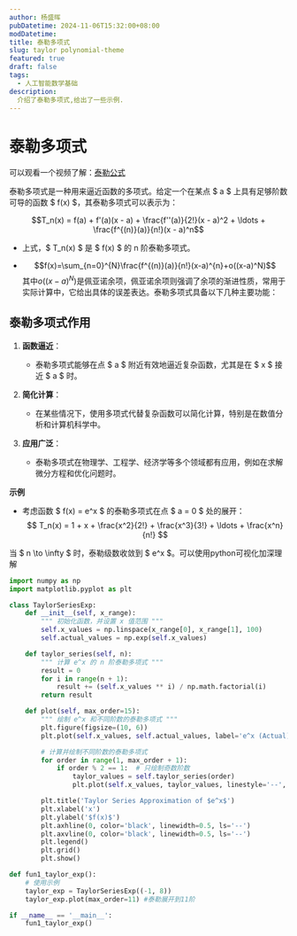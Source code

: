 ```yaml
---
author: 杨盛晖
pubDatetime: 2024-11-06T15:32:00+08:00
modDatetime: 
title: 泰勒多项式
slug: taylor polynomial-theme
featured: true
draft: false
tags:
  - 人工智能数学基础
description:
  介绍了泰勒多项式,给出了一些示例.
---
```

# 泰勒多项式

可以观看一个视频了解：[泰勒公式](https://www.bilibili.com/video/BV1pkxDeqEya/?spm_id_from=333.999.0.0&vd_source=dfdc11f1f47a765503ad9d7cbf293f64)

泰勒多项式是一种用来逼近函数的多项式。给定一个在某点 $ a $ 上具有足够阶数可导的函数 $ f(x) $，其泰勒多项式可以表示为：
  
$$T_n(x) = f(a) + f'(a)(x - a) + \frac{f''(a)}{2!}(x - a)^2 + \ldots + \frac{f^{(n)}(a)}{n!}(x - a)^n$$

- 上式，$ T_n(x) $ 是 $ f(x) $ 的 n 阶泰勒多项式。

- $$f(x)=\sum_{n=0}^{N}\frac{f^{(n)}(a)}{n!}(x-a)^{n}+o((x-a)^N)$$
其中$o((x-a)^N)$是佩亚诺余项，佩亚诺余项则强调了余项的渐进性质，常用于实际计算中，它给出具体的误差表达。泰勒多项式具备以下几种主要功能：

## 泰勒多项式作用

1. **函数逼近**：
   - 泰勒多项式能够在点 $ a $ 附近有效地逼近复杂函数，尤其是在 $ x $ 接近 $ a $ 时。

2. **简化计算**：
   - 在某些情况下，使用多项式代替复杂函数可以简化计算，特别是在数值分析和计算机科学中。

3. **应用广泛**：
   - 泰勒多项式在物理学、工程学、经济学等多个领域都有应用，例如在求解微分方程和优化问题时。

**示例**
- 考虑函数 $ f(x) = e^x $ 的泰勒多项式在点 $ a = 0 $ 处的展开：
    $$
    T_n(x) = 1 + x + \frac{x^2}{2!} + \frac{x^3}{3!} + \ldots + \frac{x^n}{n!}
    $$

当 $ n \to \infty $ 时，泰勒级数收敛到 $ e^x $。可以使用python可视化加深理解

```python
import numpy as np
import matplotlib.pyplot as plt

class TaylorSeriesExp:
    def __init__(self, x_range):
        """ 初始化函数，并设置 x 值范围 """
        self.x_values = np.linspace(x_range[0], x_range[1], 100)
        self.actual_values = np.exp(self.x_values)

    def taylor_series(self, n):
        """ 计算 e^x 的 n 阶泰勒多项式 """
        result = 0
        for i in range(n + 1):
            result += (self.x_values ** i) / np.math.factorial(i)
        return result

    def plot(self, max_order=15):
        """ 绘制 e^x 和不同阶数的泰勒多项式 """
        plt.figure(figsize=(10, 6))
        plt.plot(self.x_values, self.actual_values, label='e^x (Actual)', color='blue')

        # 计算并绘制不同阶数的泰勒多项式
        for order in range(1, max_order + 1):
            if order % 2 == 1:  # 只绘制奇数阶数
                taylor_values = self.taylor_series(order)
                plt.plot(self.x_values, taylor_values, linestyle='--', label=f'{order}th Order Taylor')

        plt.title('Taylor Series Approximation of $e^x$')
        plt.xlabel('x')
        plt.ylabel('$f(x)$')
        plt.axhline(0, color='black', linewidth=0.5, ls='--')
        plt.axvline(0, color='black', linewidth=0.5, ls='--')
        plt.legend()
        plt.grid()
        plt.show()

def fun1_taylor_exp():
    # 使用示例
    taylor_exp = TaylorSeriesExp((-1, 8))
    taylor_exp.plot(max_order=11) #泰勒展开到11阶

if __name__ == '__main__':
    fun1_taylor_exp()
```
